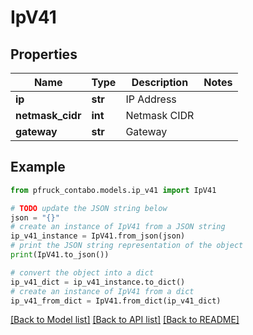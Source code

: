 # IpV41


## Properties

Name | Type | Description | Notes
------------ | ------------- | ------------- | -------------
**ip** | **str** | IP Address | 
**netmask_cidr** | **int** | Netmask CIDR | 
**gateway** | **str** | Gateway | 

## Example

```python
from pfruck_contabo.models.ip_v41 import IpV41

# TODO update the JSON string below
json = "{}"
# create an instance of IpV41 from a JSON string
ip_v41_instance = IpV41.from_json(json)
# print the JSON string representation of the object
print(IpV41.to_json())

# convert the object into a dict
ip_v41_dict = ip_v41_instance.to_dict()
# create an instance of IpV41 from a dict
ip_v41_from_dict = IpV41.from_dict(ip_v41_dict)
```
[[Back to Model list]](../README.md#documentation-for-models) [[Back to API list]](../README.md#documentation-for-api-endpoints) [[Back to README]](../README.md)


